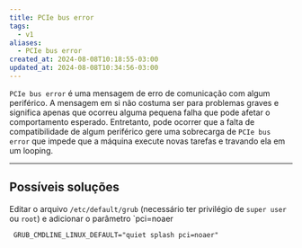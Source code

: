 ```yaml
---
title: PCIe bus error
tags:
  - v1
aliases:
  - PCIe bus error
created_at: 2024-08-08T10:18:55-03:00
updated_at: 2024-08-08T10:34:56-03:00
---
```


`PCIe bus error` é uma mensagem de erro de comunicação com algum periférico. A mensagem em si não costuma  ser para problemas graves e significa apenas que ocorreu alguma pequena falha que pode afetar o comportamento esperado. Entretanto, pode ocorrer que a falta de compatibilidade de algum periférico gere uma sobrecarga de `PCIe bus error` que impede que a máquina execute novas tarefas e travando ela em um looping.

---

## Possíveis soluções

Editar o arquivo `/etc/default/grub` (necessário ter privilégio de `super user` ou `root`) e adicionar o parâmetro `pci=noaer
```text
 GRUB_CMDLINE_LINUX_DEFAULT="quiet splash pci=noaer"
```